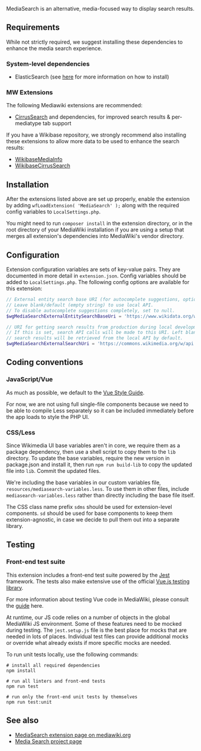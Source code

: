 MediaSearch is an alternative, media-focused way to display search results.

## Requirements

While not strictly required, we suggest installing these dependencies to
enhance the media search experience.

### System-level dependencies

- ElasticSearch (see [here](https://www.mediawiki.org/wiki/Extension:CirrusSearch#Dependencies)
for more information on how to install)

### MW Extensions

The following Mediawiki extensions are recommended:

- [CirrusSearch](https://www.mediawiki.org/wiki/Extension:CirrusSearch#Installation)
  and dependencies, for improved search results & per-mediatype tab support

If you have a Wikibase repository, we strongly recommend also installing
these extensions to allow more data to be used to enhance the search results:

- [WikibaseMediaInfo](https://www.mediawiki.org/wiki/Extension:WikibaseMediaInfo#Installation)
- [WikibaseCirrusSearch](https://www.mediawiki.org/wiki/Extension:WikibaseCirrusSearch#Installation)

## Installation

After the extensions listed above are set up properly, enable the extension by
adding `wfLoadExtension( 'MediaSearch' );` along with the required config
variables to `LocalSettings.php`.

You might need to run `composer install` in the extension directory, or in the
root directory of your MediaWiki installation if you are using a setup that
merges all extension's dependencies into MediaWiki's vendor directory.

## Configuration

Extension configuration variables are sets of key-value pairs. They are
documented in more detail in `extension.json`. Config variables should be added
to `LocalSettings.php`. The following config options are available for this
extension:

```php
// External entity search base URI (for autocomplete suggestions, optional)
// Leave blank/default (empty string) to use local API.
// To disable autocomplete suggestions completely, set to null.
$wgMediaSearchExternalEntitySearchBaseUri = 'https://www.wikidata.org/w/api.php';

// URI for getting search results from production during local development.
// If this is set, search API calls will be made to this URI. Left blank,
// search results will be retrieved from the local API by default.
$wgMediaSearchExternalSearchUri = 'https://commons.wikimedia.org/w/api.php';
```

## Coding conventions

### JavaScript/Vue

As much as possible, we default to the [Vue Style Guide](https://vuejs.org/v2/style-guide/).

For now, we are not using full single-file components because we need to be
able to compile Less separately so it can be included immediately before the
app loads to style the PHP UI.

### CSS/Less

Since Wikimedia UI base variables aren't in core, we require them as a package
dependency, then use a shell script to copy them to the `lib` directory. To
update the base variables, require the new version in package.json and install
it, then run `npm run build-lib` to copy the updated file into `lib`. Commit the
updated files.

We're including the base variables in our custom variables file,
`resources/mediasearch-variables.less`. To use them in other files, include
`mediasearch-variables.less` rather than directly including the base file itself.

The CSS class name prefix `sdms` should be used for extension-level components.
`sd` should be used for base components to keep them extension-agnostic, in case
we decide to pull them out into a separate library.

## Testing

### Front-end test suite

This extension includes a front-end test suite powered by the [Jest](https://jestjs.io/)
framework. The tests also make extensive use of the official
[Vue.js testing library](https://vue-test-utils.vuejs.org/).

For more information about testing Vue code in MediaWiki, please consult the
[guide](https://www.mediawiki.org/wiki/Vue.js/Testing) here.

At runtime, our JS code relies on a number of objects in the global MediaWiki
JS environment. Some of these features need to be mocked during testing. The
`jest.setup.js` file is the best place for mocks that are needed in lots of
places. Individual test files can provide additional mocks or override what
already exists if more specific mocks are needed.

To run unit tests locally, use the following commands:

```
# install all required dependencies
npm install

# run all linters and front-end tests
npm run test

# run only the front-end unit tests by themselves
npm run test:unit
```

## See also

* [MediaSearch extension page on mediawiki.org](https://www.mediawiki.org/wiki/Extension:MediaSearch)
* [Media Search project page](https://commons.wikimedia.org/wiki/Commons:Structured_data/Media_search)
